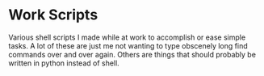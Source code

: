 # Work Scripts
Various shell scripts I made while at work to accomplish or ease simple tasks.
A lot of these are just me not wanting to type obscenely long find commands
over and over again. Others are things that should probably be written in
python instead of shell.
